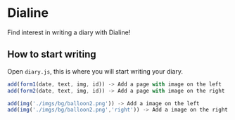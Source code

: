 # Dialine
Find interest in writing a diary with Dialine!

## How to start writing

Open `diary.js`, this is where you will start writing your diary.

```javascript
add(form1(date, text, img, id)) -> Add a page with image on the left
add(form2(date, text, img, id)) -> Add a page with image on the right

add(img('./imgs/bg/balloon2.png')) -> Add a image on the left
add(img('./imgs/bg/balloon2.png','right')) -> Add a image on the right
```
